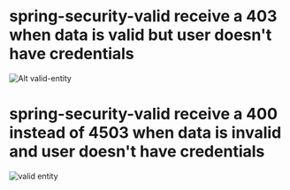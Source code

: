 # spring-security-valid receive a 403 when data is valid but user doesn't have credentials 

![Alt valid-entity]("https://github.com/zouroto/spring-security-valid/blob/main/valid-data.PNG")

# spring-security-valid receive a 400 instead of 4503 when data is invalid and user doesn't have credentials 

![valid entity](url "https://raw.githubusercontent.com/zouroto/spring-security-valid/main/invalid-data.PNG")
